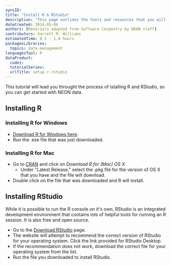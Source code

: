 ```yaml
---
syncID: 
title: "Install R & RStudio"
description: "This page outlines the tools and resources that you will need to get started with NEON Data Skills tutorials."
dateCreated: 2014-05-06
authors: [Materials adapted from Software Carpentry by NEON staff]
contributors: Garrett M. Williams
estimatedTime: 0.5 - 1.0 hours
packagesLibraries:
  topics: data-management
languagesTool: R
dataProduct:
  code1: 
  tutorialSeries: 
  urlTitle: setup-r-rstudio
---
```


This tutorial will lead you throught the process of istalling R and RStudio, so 
you can get started with NEON data.
  
## Installing R
  
### Installing R for Windows
  
  * <a href="http://cran.r-project.org/bin/windows/base/release.htm" target="_blank">Download R for Windows here</a>.
  * Run the .exe file that was just downloaded.

### Installing R for Mac

* Go to <a href="http://cran.r-project.org" target="_blank">CRAN</a> and click 
on <i>Download R for (Mac) OS X</i>
  * Under "Latest Release," select the .pkg file for the version of OS X that 
  you have and the file will download.
* Double click on the file that was downloaded and R will install.

## Installing RStudio

While it is possible to run the R console on it's own, RStudio is an integrated development environment that contains lots of helpful tools for running an R session. It is also free and open source.

* Go to the <a href="https://rstudio.com/products/rstudio/download/#download" target="_blank">Download RStudio</a> page.
* The website will attempt to recommend the correct version of RStudio for your 
operating system. Click the link provided for RStudio Desktop.
* If the recommendation does not work, download the correct file for your 
operating system from the list.
* Run the file you downloaded to install RStudio.


